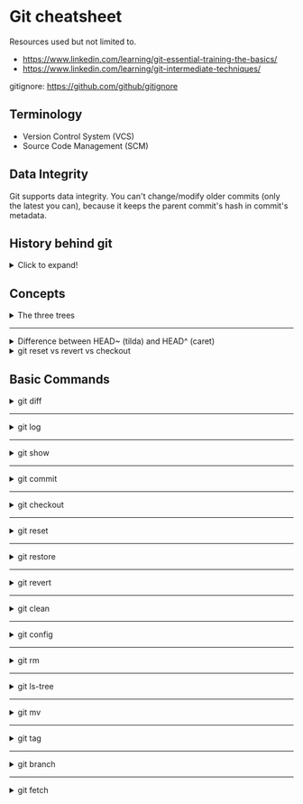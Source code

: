 # Git cheatsheet

Resources used but not limited to.

- https://www.linkedin.com/learning/git-essential-training-the-basics/
- https://www.linkedin.com/learning/git-intermediate-techniques/

gitignore: https://github.com/github/gitignore

## Terminology
- Version Control System (VCS)
- Source Code Management (SCM)

## Data Integrity
Git supports data integrity. You can't change/modify older commits (only the latest you can),
because it keeps the parent commit's hash in commit's metadata.

## History behind git
<details>
  <summary> Click to expand! </summary>

1. Source Code Control System (SCCS)
    - 1972: closed source, free with Unix
    - Stored original version and sets of changes
    - Single user single file
    
2. Revision Control System (RCS)
    - 1982: open source
    - Stored the latest version and sets of changes
    - Single user single file
    
3. Concurrent Version System
    - 1986 - 1990: open source
    - Multiple file, entire project
    - Multi-user repositories
    - Version N of some file
    
4. Apache Subversion (SVN)
    - 2000: open source
    - Track text and images 
    - Track file changes collectively
    - Does snapshots of directory
    - Having a file in revision N
    
5. BitKeeper SCM
    - Distributed Version Control
    - Close Source
    - "Community" free
    - Used for source code of the Linux Kernel from 2002-2005
    - April 2005: the "Community" version was not free anymore
    
6. Git was born
    - April 2005
    - Created by Linus Torvalds
    
## Distributed Version Control

- Local
- Remote
  
   ### Advantages
   - No need to communicate with a central server
   - Faster
   - No network access required
   - Encourages participation and forking projects
   - Developers can work independently
   - Submit change sets for inclusion or rejection

</details>

## Concepts
<details>
<summary> 
The three trees
</summary>

**Working** ⇨ `git add` ⇨ **Staging index** ⇨ `git commit` ⇨ **Repository**

</details>

---

<details>
<summary>
Difference between HEAD~ (tilda) and HEAD^ (caret)
</summary>

```text
ref~ is shorthand for ref~1 and means the commit's first parent. 
ref~2 means the commit's first parent's first parent. 
ref~3 means the commit's first parent's first parent's first parent. And so on.
```

```text
ref^ is shorthand for ref^1 and means the commit's first parent. 
But where the two differ is that ref^2 means the commit's second parent 
(remember, commits can have two parents when they are a merge).
```

      The ^ and ~ operators can be combined.

!["image"](./data/git_tilda_caret.png)
[Reference](https://stackoverflow.com/questions/2221658/whats-the-difference-between-head-and-head-in-git)
</details>

<details>
<summary> git reset vs revert vs checkout </summary>

| Command      |     Scope     |                                                      Common use cases |
|:-------------|:-------------:|----------------------------------------------------------------------:|
| git reset    | Commit level  | Discard commits in a private branch or throw away uncommitted changes |
| git reset    |  File level   |                                                        Unstage a file |
| git checkout | 	Commit-level |                     	Switch between branches or inspect old snapshots |
| git checkout |  	File-level  |                             	Discard changes in the working directory |
| git revert 	 | Commit-level  |                                      	Undo commits in a public branch |
| git revert 	 |  File-level   |                                                                	(N/A) |


</details>

## Basic Commands
<details>
  <summary> git diff </summary>

>     git diff
> + Difference between **working** and **staging** trees, if **staging** index exists
> + Difference between **working** and **repository** trees, if **staging** index does not exist.


>     git diff --staged
> Difference between **staging** and **repository** trees
> 
> Here we can use `--cached` instead of `--staged` 

>     git diff --color-words
> Show colorized word difference, instead of line difference (default)


>     git diff <commit_hash_1>..<commit_hash_2>
> Difference between two commits. 
>
> ---
>     git diff <commit_hash_1>..HEAD
> In place of <commit_hash_2> can be used HEAD, if we want to compare with the latest commit

>     -S Enter
> Switch text wrapping


</details>

---

<details>
  <summary> git log </summary>

>     git log
> Show commit log

>     git log -n 5
> Show first 5 commits

>     git log --since=2020-05-22 --until=2021-06-15
> Show commits that are between two dates. You can use it also seperately

>     git log --author="Vardan"
> Show commits of specific author

>     git log --grep="text"
> Show filtered commits according to commit message
> 
> In place of the value parameter you can also write regular expression

>     git log --oneline
> Show commits each in one line


</details>

---

<details>
  <summary> git show </summary>

>       git show <commit_hash>
> Show the diff of the commit
> 


</details>

---

<details>
  <summary> git commit </summary>

>       git commit -a
> Commit without staging, but must be tracked files

>       git commit --amend -m "your text here"
> Modify the latest commit. Command will override the commit message.

</details>

---

<details>
  <summary> git checkout </summary>

>       git checkout -- file.txt
> UNDO changes of `file.txt` file in the working tree
> 
> ---
>       git checkout -- .
> UNDO all changes in the working tree
> 
> ---
>       git checkout <commit_hash> -- file.txt
> Retrieve  `file.txt` from the snapshot
> 

</details>

---

<details>
  <summary> git reset </summary>

>       git reset HEAD file.txt
> UNDO changes of `file.txt` file in the staging tree (un-stage the file)
> 
> ---
>       git reset HEAD .
>
>       git reset
> UNDO all changes in the staging tree (un-stage files)
> 
> ---
>       git reset --soft HEAD~1
> Remove last commit from the history and keep in staging
> 
>       git reset --mixed HEAD~1
> Remove last commit from the history and keep in working
> 
>       git reset --hard HEAD~1
> Remove last commit from the history and do not keep anywhere
>       
</details>

---

<details>
<summary>
git restore
</summary>

      git restore file
Restores (UNDO) changes of the file done in working tree 

      git restore --staged file
Restores (UNDO) changes of the file done in staging tree 

git-restore is a tool to revert non-committed changes. 

</details>

---
<details>
  <summary> git revert </summary>

>       git revert <commit_hash>
> UNDO/revert/reverse the commit. It will make a new commit.

</details>

---

<details>
  <summary> git clean </summary>

>       git clean -n
> Shows untracked files to remove
> 
>       git clean -f
> Removes untracked files

</details>

---

<details>
  <summary> git config </summary>

There are three types of configuration scopes in git

1. System level (`/etc/gitconfig`)
   - `git config --system`
2. User level (`~/.gitconfig`)
      - `git config --global`
3. Project level (`Project/.git/config`)
   - `git config


>       git config --global core.excludesfile ~/.gitignore_global
> Globally ignore files
> 
>       git config --global user.name "Name Surname"
> Sets the username
> 
>       git config --global user.email "user@example.com"
> Sets the email 
> 
>       git config --global core.editor "vim"
> Sets the editor 
> 
>       git config --global color.ui true
> Sets the color 
> 
</details>

---

<details>
    <summary> git rm </summary>

>       git rm --cached file.txt
> Un-track staged file. Need to commit this change
> 
</details>

---

<details>
    <summary> git ls-tree </summary>

>       git ls-tree HEAD
> Show tracked files.
>
> In order to track empty directories, create there `.gitkeep` empty files, to make them non-empty
> 
</details>

---

<details>
    <summary> git mv </summary>

>       git mv file1.txt file2.txt
> Rename file1.txt -> file2.txt
>
> In order to track empty directories, create there `.gitkeep` empty files, to make them non-empty
> 
> You can achieve renaming of the file without `mv` command by the following way
> 
> 1. os remove committed file
> 2. add new file with the same content ( > 50% similarity)
> 3. git rm os removed file
> 3. git status will show renaming
</details>


---

<details>
    <summary> git tag </summary>

> Tag in a git is a named reference to a commit, it makes it easy to find the commit later on.
> 
> Most often tags are used to mark releases (v1.0, v1.1, v2.0, ...)
>
> Usually tags are named using Semantic Versioning like v"major"."minor"."patch"
>    - major : is a version number where you introduced breaking modifications (modifications of your new version are NOT compatible with previous versions);
>    - minor : is a version number that is compatible with previous versions.
>    - patch : is an increment for a bug fix or a patch fix done on your software.
>
> Git supports two types of tags: **lightweight** and **annotated**.
>
> Lightweight tags are just a pointers to a specific commits.
>
> Annotated tags are stored as full objects in git.
>
> They have:
>    - Checksum
>    - Tagger name, email
>    - Tagging date
>    - Message
>
>
>       git tag # or -l or --list
>    List of local tags
>
>       git tag -l "v.*"
>    List all tags that starts with "v."
>   
>       git tag -n
>    List tags and messages
>
>       git tag v1.0
>    Create a lightweight tag on HEAD
>
>       git tag -a v1.1 -m "my new version 1.1"
>    Create an annotated tag on HEAD
>
>       git tag -a key_feature -m "Some information" 6c8fc6e
>    Tag previous commit
>
>       git push origin v1.0
>    Push v1.0 tag to remote.
>
>       git push --tags
>    Push all tags to remote
>
>       git push -d origin v1.0
>    Delete tag from remote
>
>       git push origin :v1.0
>    Another way of deleting tag from remote
>
>       git tag -d v1.0
>    Delete tag from local
>      
>       git fetch --prune --prune-tags 
>    Syncing remote tags with local (will remove local tags if not found in remote)
>
>       git checkout -b quick_fix v1.0
>    Checkout to the tag with creating a branch
>
>       git checkout v1.0
>    If you checkout tag without creating branch, you'll enter Detached HEAD mode.
>      
>       git fetch --tags
>    Fetch tags from remote
>
</details>

---

<details>
    <summary> git branch </summary>
      
      git branch --merged
   All the commits that are in the listed branches are also in the current branch

      git branch -d feature
   Will delete feature branch, if it has been merged into the current branch, otherwise will  raise message

      git branch -D feature
   Delete feature branch (Delete branch that has not been merged yet)

      git push origin :feature
   Delete remote feature branch

      git push -d origin feature  # --delete
   Delete remote feature branch

   --- 

      git branch -m new_branch_name
   Rename local branch name

      git push origin :old_branch_name new_branch_name
   Change branch name in remote

      git push -u origin new_branch_name
   Set the upstream for new branch

</details>

---

<details>
    <summary> git fetch </summary>
      
   There are three kind of branches in git.
   
   1. Remote branch feature
   2. Local snapshot of the remote branch (origin/feature), also called **remote tracking branch**
   3. Local branch feature

   Stale branch is a remote-tracking branch that no longer tracks anything, because the actual branch in the
   remote repository has been deleted. This can happen if someone deleted remote branch.

      git remote prune origin
   Delete stale remote-tracking branches. Possible to add `--dry-run` to run "test-delete"

      git fetch -p  # --prune
   Delete stale remote-tracking branches (fetch & prune)
   
</details>
